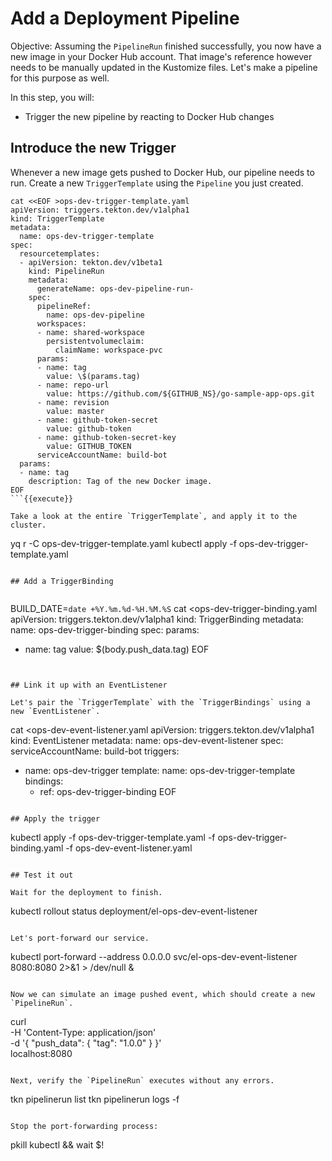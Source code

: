 # Add a Deployment Pipeline

Objective:
Assuming the `PipelineRun` finished successfully, you now have a new image in your Docker Hub account.
That image's reference however needs to be manually updated in the Kustomize files.
Let's make a pipeline for this purpose as well.

In this step, you will:
- Trigger the new pipeline by reacting to Docker Hub changes

## Introduce the new Trigger

Whenever a new image gets pushed to Docker Hub, our pipeline needs to run.
Create a new `TriggerTemplate` using the `Pipeline` you just created.

```
cat <<EOF >ops-dev-trigger-template.yaml
apiVersion: triggers.tekton.dev/v1alpha1
kind: TriggerTemplate
metadata:
  name: ops-dev-trigger-template
spec:
  resourcetemplates:
  - apiVersion: tekton.dev/v1beta1
    kind: PipelineRun
    metadata:
      generateName: ops-dev-pipeline-run-
    spec:
      pipelineRef:
        name: ops-dev-pipeline
      workspaces:
      - name: shared-workspace
        persistentvolumeclaim:
          claimName: workspace-pvc
      params:
      - name: tag
        value: \$(params.tag)
      - name: repo-url
        value: https://github.com/${GITHUB_NS}/go-sample-app-ops.git
      - name: revision
        value: master
      - name: github-token-secret
        value: github-token
      - name: github-token-secret-key
        value: GITHUB_TOKEN
      serviceAccountName: build-bot
  params:
  - name: tag
    description: Tag of the new Docker image.
EOF
```{{execute}}

Take a look at the entire `TriggerTemplate`, and apply it to the cluster.

```
yq r -C ops-dev-trigger-template.yaml
kubectl apply -f ops-dev-trigger-template.yaml
```{{execute}}

## Add a TriggerBinding


```
BUILD_DATE=`date +%Y.%m.%d-%H.%M.%S`
cat <<EOF >ops-dev-trigger-binding.yaml
apiVersion: triggers.tekton.dev/v1alpha1
kind: TriggerBinding
metadata:
  name: ops-dev-trigger-binding
spec:
  params:
  - name: tag
    value: \$(body.push_data.tag)
EOF
```{{execute}}


## Link it up with an EventListener

Let's pair the `TriggerTemplate` with the `TriggerBindings` using a new `EventListener`.

```
cat <<EOF >ops-dev-event-listener.yaml
apiVersion: triggers.tekton.dev/v1alpha1
kind: EventListener
metadata:
  name: ops-dev-event-listener
spec:
  serviceAccountName: build-bot
  triggers:
  - name: ops-dev-trigger
    template:
      name: ops-dev-trigger-template
    bindings:
    - ref: ops-dev-trigger-binding
EOF
```{{execute}}

## Apply the trigger

```
kubectl apply -f ops-dev-trigger-template.yaml -f ops-dev-trigger-binding.yaml -f ops-dev-event-listener.yaml
```{{execute}}

## Test it out

Wait for the deployment to finish.

```
kubectl rollout status deployment/el-ops-dev-event-listener
```{{execute}}

Let's port-forward our service.

```
kubectl port-forward --address 0.0.0.0 svc/el-ops-dev-event-listener 8080:8080 2>&1 > /dev/null &
```{{execute}}

Now we can simulate an image pushed event, which should create a new `PipelineRun`.

```
curl \
    -H 'Content-Type: application/json' \
    -d '{
          "push_data": {
            "tag": "1.0.0"
          }
        }' \
localhost:8080
```{{execute}}

Next, verify the `PipelineRun` executes without any errors.

```
tkn pipelinerun list
tkn pipelinerun logs -f
```{{execute}}

Stop the port-forwarding process:
```
pkill kubectl && wait $!
```{{execute}}

